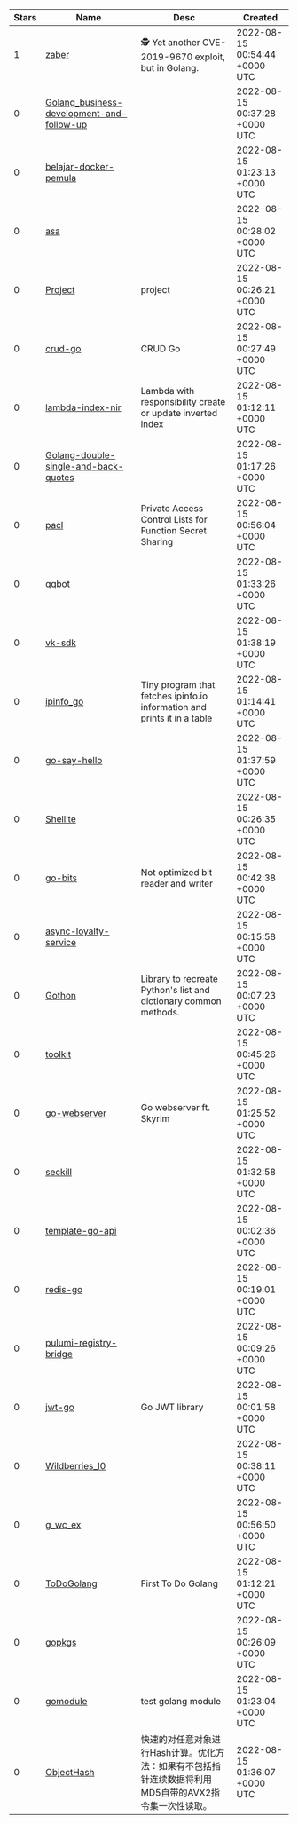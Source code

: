 | Stars | Name | Desc | Created | 
| ----- | ------- | ------------- | ------------- |
| 1 | [zaber](https://github.com/oppsec/zaber) | 🕵️ Yet another CVE-2019-9670 exploit, but in Golang. | 2022-08-15 00:54:44 +0000 UTC |
| 0 | [Golang_business-development-and-follow-up](https://github.com/FurkanSamaraz/Golang_business-development-and-follow-up) |  | 2022-08-15 00:37:28 +0000 UTC |
| 0 | [belajar-docker-pemula](https://github.com/susanto0308/belajar-docker-pemula) |  | 2022-08-15 01:23:13 +0000 UTC |
| 0 | [asa](https://github.com/hoanggggg5/asa) |  | 2022-08-15 00:28:02 +0000 UTC |
| 0 | [Project](https://github.com/Edbeer/Project) | project | 2022-08-15 00:26:21 +0000 UTC |
| 0 | [crud-go](https://github.com/walber-vaz/crud-go) | CRUD Go | 2022-08-15 00:27:49 +0000 UTC |
| 0 | [lambda-index-nir](https://github.com/masters-degree-thesis-neural-IR/lambda-index-nir) | Lambda with responsibility create or update inverted index | 2022-08-15 01:12:11 +0000 UTC |
| 0 | [Golang-double-single-and-back-quotes](https://github.com/ClaireLee22/Golang-double-single-and-back-quotes) |  | 2022-08-15 01:17:26 +0000 UTC |
| 0 | [pacl](https://github.com/sachaservan/pacl) | Private Access Control Lists for Function Secret Sharing | 2022-08-15 00:56:04 +0000 UTC |
| 0 | [qqbot](https://github.com/doylecnn/qqbot) |  | 2022-08-15 01:33:26 +0000 UTC |
| 0 | [vk-sdk](https://github.com/elias506/vk-sdk) |  | 2022-08-15 01:38:19 +0000 UTC |
| 0 | [ipinfo_go](https://github.com/lindgrenj6/ipinfo_go) | Tiny program that fetches ipinfo.io information and prints it in a table | 2022-08-15 01:14:41 +0000 UTC |
| 0 | [go-say-hello](https://github.com/kahfikurniaaji/go-say-hello) |  | 2022-08-15 01:37:59 +0000 UTC |
| 0 | [Shellite](https://github.com/Nerd-Guy/Shellite) |  | 2022-08-15 00:26:35 +0000 UTC |
| 0 | [go-bits](https://github.com/moutend/go-bits) | Not optimized bit reader and writer | 2022-08-15 00:42:38 +0000 UTC |
| 0 | [async-loyalty-service](https://github.com/Efim27/async-loyalty-service) |  | 2022-08-15 00:15:58 +0000 UTC |
| 0 | [Gothon](https://github.com/abaron10/Gothon) | Library to recreate Python's list and dictionary common methods. | 2022-08-15 00:07:23 +0000 UTC |
| 0 | [toolkit](https://github.com/tedirland/toolkit) |  | 2022-08-15 00:45:26 +0000 UTC |
| 0 | [go-webserver](https://github.com/shafeeshafee/go-webserver) | Go webserver ft. Skyrim | 2022-08-15 01:25:52 +0000 UTC |
| 0 | [seckill](https://github.com/asuratu/seckill) |  | 2022-08-15 01:32:58 +0000 UTC |
| 0 | [template-go-api](https://github.com/gandarfh/template-go-api) |  | 2022-08-15 00:02:36 +0000 UTC |
| 0 | [redis-go](https://github.com/ekonugroho98/redis-go) |  | 2022-08-15 00:19:01 +0000 UTC |
| 0 | [pulumi-registry-bridge](https://github.com/masonyc/pulumi-registry-bridge) |  | 2022-08-15 00:09:26 +0000 UTC |
| 0 | [jwt-go](https://github.com/iscultas/jwt-go) | Go JWT library | 2022-08-15 00:01:58 +0000 UTC |
| 0 | [Wildberries_l0](https://github.com/syalsr/Wildberries_l0) |  | 2022-08-15 00:38:11 +0000 UTC |
| 0 | [g_wc_ex](https://github.com/ncostamagna/g_wc_ex) |  | 2022-08-15 00:56:50 +0000 UTC |
| 0 | [ToDoGolang](https://github.com/ribeirosaimon/ToDoGolang) | First To Do Golang | 2022-08-15 01:12:21 +0000 UTC |
| 0 | [gopkgs](https://github.com/gexueqiang1226/gopkgs) |  | 2022-08-15 00:26:09 +0000 UTC |
| 0 | [gomodule](https://github.com/aliffatulmf/gomodule) | test golang module | 2022-08-15 01:23:04 +0000 UTC |
| 0 | [ObjectHash](https://github.com/darrennong/ObjectHash) | 快速的对任意对象进行Hash计算。优化方法：如果有不包括指针连续数据将利用MD5自带的AVX2指令集一次性读取。 | 2022-08-15 01:36:07 +0000 UTC |

